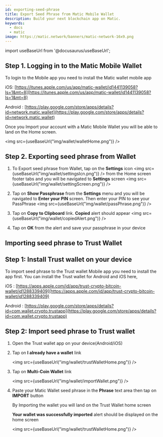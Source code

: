```yaml
---
id: exporting-seed-phrase
title: Export Seed Phrase from Matic Mobile Wallet
description: Build your next blockchain app on Matic.
keywords:
  - docs
  - matic
image: https://matic.network/banners/matic-network-16x9.png 
---
```


import useBaseUrl from '@docusaurus/useBaseUrl';

## Step 1. Logging in to the Matic Mobile Wallet

To login to the Mobile app you need to install the Matic wallet mobile app

iOS: [https://itunes.apple.com/us/app/matic-wallet/id1441139058?ls=1&mt=8](https://itunes.apple.com/us/app/matic-wallet/id1441139058?ls=1&mt=8)

Android  : [https://play.google.com/store/apps/details?id=network.matic.wallet](https://play.google.com/store/apps/details?id=network.matic.wallet) 

Once you Import your account with a Matic Mobile Wallet you will be able to land on the Home screen.

<img src={useBaseUrl("img/wallet/walletHome.png")} />

## Step 2. Exporting seed phrase from Wallet

1. To Export seed phrase from Wallet, tap on the **Settings** icon <img src={useBaseUrl("img/wallet/settingsIcn.png")} /> from the Home screen footer tabs and you will be navigated to **Settings** screen
<img src={useBaseUrl("img/wallet/settingScreen.png")} />
2. Tap on **Show Passphrase**  from the **Settings** menu and you will be navigated to **Enter your PIN** screen. Then enter your PIN to see your PassPhrase
<img src={useBaseUrl("img/wallet/passPhrase.png")} />

3. Tap on **Copy to Clipboard** link. **Copied** alert should appear 
<img src={useBaseUrl("img/wallet/copiedAlert.png")} />

4. Tap on **OK** from the alert and save your passphrase in your device


## Importing seed phrase to Trust Wallet

## Step 1: Install Trust wallet on your device

To import seed phrase to the Trust wallet Mobile app you need to install the app first. You can install the Trust wallet for Android and iOS here,

iOS         : [https://apps.apple.com/id/app/trust-crypto-bitcoin-wallet/id1288339409](https://apps.apple.com/id/app/trust-crypto-bitcoin-wallet/id1288339409) 


Android     : [https://play.google.com/store/apps/details?id=com.wallet.crypto.trustapp](https://play.google.com/store/apps/details?id=com.wallet.crypto.trustapp)

## Step 2: Import seed phrase to Trust wallet

1. Open the Trust wallet app on your device(Android/iOS)

2. Tap on **I already have a wallet** link

   <img src={useBaseUrl("img/wallet/trustWalletHome.png")} />

3. Tap on **Multi-Coin Wallet** link

   <img src={useBaseUrl("img/wallet/importWallet.png")} />

4. Paste your Matic Wallet seed phrase in the **Phrase** text area then tap on **IMPORT** button

   By Importing the wallet you will land on the Trust Wallet home screen

   **Your wallet was successfully imported** alert should be displayed on the home screen

   <img src={useBaseUrl("img/wallet/trustWalletHome.png")} />
